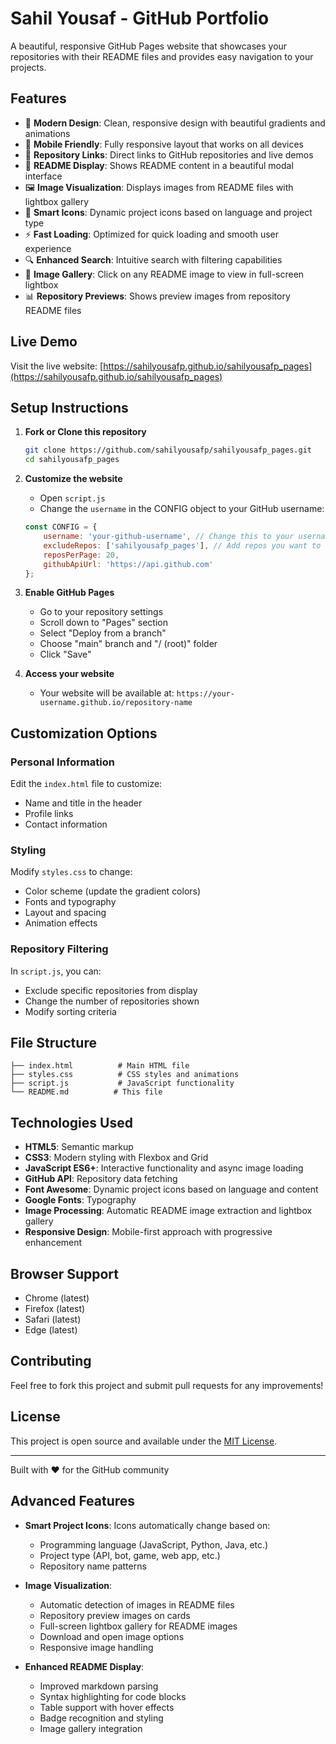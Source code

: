 # Sahil Yousaf - GitHub Portfolio

A beautiful, responsive GitHub Pages website that showcases your repositories with their README files and provides easy navigation to your projects.

## Features

- 🎨 **Modern Design**: Clean, responsive design with beautiful gradients and animations
- 📱 **Mobile Friendly**: Fully responsive layout that works on all devices
- 🔗 **Repository Links**: Direct links to GitHub repositories and live demos
- 📖 **README Display**: Shows README content in a beautiful modal interface
- 🖼️ **Image Visualization**: Displays images from README files with lightbox gallery
- 🎯 **Smart Icons**: Dynamic project icons based on language and project type
- ⚡ **Fast Loading**: Optimized for quick loading and smooth user experience
- 🔍 **Enhanced Search**: Intuitive search with filtering capabilities
- 🎪 **Image Gallery**: Click on any README image to view in full-screen lightbox
- 📊 **Repository Previews**: Shows preview images from repository README files

## Live Demo

Visit the live website: [https://sahilyousafp.github.io/sahilyousafp_pages](https://sahilyousafp.github.io/sahilyousafp_pages)

## Setup Instructions

1. **Fork or Clone this repository**
   ```bash
   git clone https://github.com/sahilyousafp/sahilyousafp_pages.git
   cd sahilyousafp_pages
   ```

2. **Customize the website**
   - Open `script.js`
   - Change the `username` in the CONFIG object to your GitHub username:
   ```javascript
   const CONFIG = {
       username: 'your-github-username', // Change this to your username
       excludeRepos: ['sahilyousafp_pages'], // Add repos you want to exclude
       reposPerPage: 20,
       githubApiUrl: 'https://api.github.com'
   };
   ```

3. **Enable GitHub Pages**
   - Go to your repository settings
   - Scroll down to "Pages" section
   - Select "Deploy from a branch"
   - Choose "main" branch and "/ (root)" folder
   - Click "Save"

4. **Access your website**
   - Your website will be available at: `https://your-username.github.io/repository-name`

## Customization Options

### Personal Information
Edit the `index.html` file to customize:
- Name and title in the header
- Profile links
- Contact information

### Styling
Modify `styles.css` to change:
- Color scheme (update the gradient colors)
- Fonts and typography
- Layout and spacing
- Animation effects

### Repository Filtering
In `script.js`, you can:
- Exclude specific repositories from display
- Change the number of repositories shown
- Modify sorting criteria

## File Structure

```
├── index.html          # Main HTML file
├── styles.css          # CSS styles and animations
├── script.js           # JavaScript functionality
└── README.md          # This file
```

## Technologies Used

- **HTML5**: Semantic markup
- **CSS3**: Modern styling with Flexbox and Grid
- **JavaScript ES6+**: Interactive functionality and async image loading
- **GitHub API**: Repository data fetching
- **Font Awesome**: Dynamic project icons based on language and content
- **Google Fonts**: Typography
- **Image Processing**: Automatic README image extraction and lightbox gallery
- **Responsive Design**: Mobile-first approach with progressive enhancement

## Browser Support

- Chrome (latest)
- Firefox (latest)
- Safari (latest)
- Edge (latest)

## Contributing

Feel free to fork this project and submit pull requests for any improvements!

## License

This project is open source and available under the [MIT License](LICENSE).

---

Built with ❤️ for the GitHub community

## Advanced Features

- **Smart Project Icons**: Icons automatically change based on:
  - Programming language (JavaScript, Python, Java, etc.)
  - Project type (API, bot, game, web app, etc.)
  - Repository name patterns

- **Image Visualization**: 
  - Automatic detection of images in README files
  - Repository preview images on cards
  - Full-screen lightbox gallery for README images
  - Download and open image options
  - Responsive image handling

- **Enhanced README Display**:
  - Improved markdown parsing
  - Syntax highlighting for code blocks
  - Table support with hover effects
  - Badge recognition and styling
  - Image gallery integration
